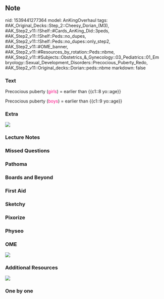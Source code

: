 ## Note
nid: 1539441277364
model: AnKingOverhaul
tags: #AK_Original_Decks::Step_2::Cheesy_Dorian_(M3), #AK_Step2_v11::!Shelf::#Cards_AnKing_Did::3peds, #AK_Step2_v11::!Shelf::Peds::no_dupes, #AK_Step2_v11::!Shelf::Peds::no_dupes::only_step2, #AK_Step2_v11::#OME_banner, #AK_Step2_v11::#Resources_by_rotation::Peds::nbme, #AK_Step2_v11::#Subjects::Obstetrics_&_Gynecology::03_Pediatrics::01_Embryology::Sexual_Development_Disorders::Precocious_Puberty_Redo, #AK_Step2_v11::Original_decks::Dorian::peds::nbme
markdown: false

### Text
Precocious puberty (<font color="#FC0280">girls</font>) = earlier
than {{c1::8 yo::age}}
<div>
  Precocious puberty (<font color="#FC0280">boys</font>) = earlier
  than {{c1::9 yo::age}}
</div>

### Extra
<img src="hmmmm.png">

### Lecture Notes


### Missed Questions


### Pathoma


### Boards and Beyond


### First Aid


### Sketchy


### Pixorize


### Physeo


### OME
<div class="ome-widget">
  <a href="https://onlinemeded.org?ref=anki"><img src=
  "_OME_AnkiFlashcards_General_7.png"></a>
</div>

### Additional Resources
<img src="paste-6388381600710657.jpg">

### One by one

